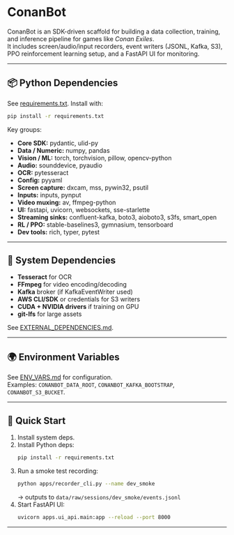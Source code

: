 # ConanBot

ConanBot is an SDK-driven scaffold for building a data collection, training, and inference pipeline for games like *Conan Exiles*.  
It includes screen/audio/input recorders, event writers (JSONL, Kafka, S3), PPO reinforcement learning setup, and a FastAPI UI for monitoring.

---

## 📦 Python Dependencies

See [requirements.txt](requirements.txt). Install with:

```bash
pip install -r requirements.txt
```

Key groups:
- **Core SDK:** pydantic, ulid-py
- **Data / Numeric:** numpy, pandas
- **Vision / ML:** torch, torchvision, pillow, opencv-python
- **Audio:** sounddevice, pyaudio
- **OCR:** pytesseract
- **Config:** pyyaml
- **Screen capture:** dxcam, mss, pywin32, psutil
- **Inputs:** inputs, pynput
- **Video muxing:** av, ffmpeg-python
- **UI:** fastapi, uvicorn, websockets, sse-starlette
- **Streaming sinks:** confluent-kafka, boto3, aioboto3, s3fs, smart_open
- **RL / PPO:** stable-baselines3, gymnasium, tensorboard
- **Dev tools:** rich, typer, pytest

---

## 🔧 System Dependencies

- **Tesseract** for OCR  
- **FFmpeg** for video encoding/decoding  
- **Kafka** broker (if KafkaEventWriter used)  
- **AWS CLI/SDK** or credentials for S3 writers  
- **CUDA + NVIDIA drivers** if training on GPU  
- **git-lfs** for large assets

See [EXTERNAL_DEPENDENCIES.md](EXTERNAL_DEPENDENCIES.md).

---

## 🌍 Environment Variables

See [ENV_VARS.md](ENV_VARS.md) for configuration.  
Examples: `CONANBOT_DATA_ROOT`, `CONANBOT_KAFKA_BOOTSTRAP`, `CONANBOT_S3_BUCKET`.

---

## 🚀 Quick Start

1. Install system deps.  
2. Install Python deps:  
   ```bash
   pip install -r requirements.txt
   ```  
3. Run a smoke test recording:  
   ```bash
   python apps/recorder_cli.py --name dev_smoke
   ```  
   → outputs to `data/raw/sessions/dev_smoke/events.jsonl`  
4. Start FastAPI UI:  
   ```bash
   uvicorn apps.ui_api.main:app --reload --port 8000
   ```

---